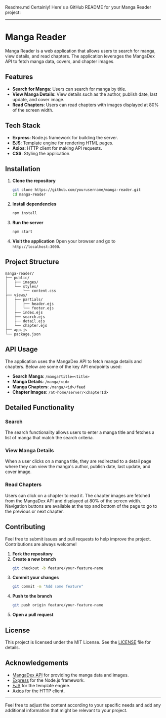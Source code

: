 Readme.md
Certainly! Here's a GitHub README for your Manga Reader project:

---

# Manga Reader

Manga Reader is a web application that allows users to search for manga, view details, and read chapters. The application leverages the MangaDex API to fetch manga data, covers, and chapter images.

## Features

- **Search for Manga**: Users can search for manga by title.
- **View Manga Details**: View details such as the author, publish date, last update, and cover image.
- **Read Chapters**: Users can read chapters with images displayed at 80% of the screen width.

## Tech Stack

- **Express**: Node.js framework for building the server.
- **EJS**: Template engine for rendering HTML pages.
- **Axios**: HTTP client for making API requests.
- **CSS**: Styling the application.

## Installation

1. **Clone the repository**
   ```bash
   git clone https://github.com/yourusername/manga-reader.git
   cd manga-reader
   ```

2. **Install dependencies**
   ```bash
   npm install
   ```

3. **Run the server**
   ```bash
   npm start
   ```

4. **Visit the application**
   Open your browser and go to `http://localhost:3000`.

## Project Structure

```
manga-reader/
├── public/
│   ├── images/
│   └── styles/
│       └── content.css
├── views/
│   ├── partials/
│   │   ├── header.ejs
│   │   └── footer.ejs
│   ├── index.ejs
│   ├── search.ejs
│   ├── detail.ejs
│   └── chapter.ejs
├── app.js
└── package.json
```

## API Usage

The application uses the MangaDex API to fetch manga details and chapters. Below are some of the key API endpoints used:

- **Search Manga**: `/manga?title=<title>`
- **Manga Details**: `/manga/<id>`
- **Manga Chapters**: `/manga/<id>/feed`
- **Chapter Images**: `/at-home/server/<chapterId>`

## Detailed Functionality

### Search

The search functionality allows users to enter a manga title and fetches a list of manga that match the search criteria.

### View Manga Details

When a user clicks on a manga title, they are redirected to a detail page where they can view the manga's author, publish date, last update, and cover image.

### Read Chapters

Users can click on a chapter to read it. The chapter images are fetched from the MangaDex API and displayed at 80% of the screen width. Navigation buttons are available at the top and bottom of the page to go to the previous or next chapter.

## Contributing

Feel free to submit issues and pull requests to help improve the project. Contributions are always welcome!

1. **Fork the repository**
2. **Create a new branch**
   ```bash
   git checkout -b feature/your-feature-name
   ```
3. **Commit your changes**
   ```bash
   git commit -m "Add some feature"
   ```
4. **Push to the branch**
   ```bash
   git push origin feature/your-feature-name
   ```
5. **Open a pull request**

## License

This project is licensed under the MIT License. See the [LICENSE](LICENSE) file for details.

## Acknowledgements

- [MangaDex API](https://api.mangadex.org) for providing the manga data and images.
- [Express](https://expressjs.com/) for the Node.js framework.
- [EJS](https://ejs.co/) for the template engine.
- [Axios](https://axios-http.com/) for the HTTP client.

---

Feel free to adjust the content according to your specific needs and add any additional information that might be relevant to your project.
